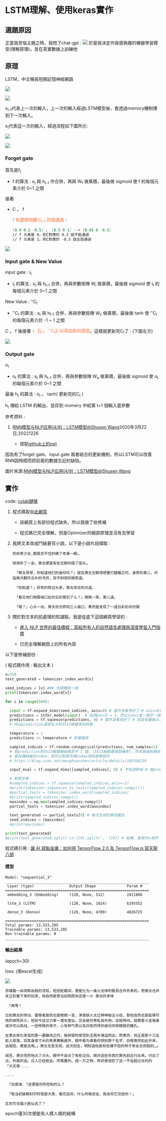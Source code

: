 # LSTM理解、使用keras實作

## 選題原因

正當我苦惱主題之時，我問了chat-gpt :
![](./pic/Question.png)
於是我決定作我感興趣的機器學習模型(理解原理)，並在真實數據上訓練他

## 原理

LSTM，中文稱長短期記憶神經網路

![](./pic/LSTM00.png)

![](./pic/LSTM01.png)

x<sub>t-1</sub>代表上一次的輸入，上一次的輸入經過LSTM模型後，會透過memory機制傳到下一次輸入。

x<sub>t</sub>代表這一次的輸入，經過流程如下圖所示:

![](./pic/LSTM.png)

![](./pic/LSTM_forget01.png)


### Forget gate

首先是f<sub>t</sub>  

- f 的算法 : x<sub>t</sub> 與 h<sub>t-1</sub> 作合併，再與 W<sub>f</sub> 做乘積，最後做 sigmoid 使 f 的每個元素介於 0~1 之間

接著

- C 。 f

  **<font color =LightSalmon>f 有選擇地讓 C<sub>t-1</sub> 的值通過</font>** :

  ```markdown
  [0.9 0.2 -0.5] 。 [0.5 0 1] --> [0.45 0 -0.5]
  // f 元素是 0，則C對應的 0.2 就不能通過
  // f 元素是 1，則C對應的 -0.5 就全部通過
  ```

![](./pic/LSTM_input01.png)
### Input gate & New Value

input gate : i<sub>t</sub>

- i<sub>t</sub> 的算法 : x<sub>t</sub> 與 h<sub>t-1</sub> 合併，再與參數矩陣 W<sub>i</sub> 做乘積，最後做 sigmoid 使 i<sub>t</sub> 的每個元素介於 0~1 之間

New Value : <sup>~</sup>C<sub>t</sub>

- <sup>~</sup>C<sub>t</sub> 的算法 : x<sub>t</sub> 與 h<sub>t-1</sub> 合併，再與參數矩陣 W<sub>c</sub> 做乘積，最後做 tanh 使 <sup>~</sup>C<sub>t</sub> 的每個元素介於 -1 ~ 1 之間

C 。 f 後接著 **<font color =LightSalmon>+【i<sub>t</sub> 。 <sup>~</sup>C<sub>t</sub>】以添加新的信息</font>**，這樣就更新完C<sub>t</sub>了 : (下圖左方)


![](./pic/LSTM_output01.png)

### Output gate

o<sub>t</sub>

- o<sub>t</sub> 的算法 : x<sub>t</sub> 與 h<sub>t-1</sub> 合併，再與參數矩陣 W<sub>o</sub> 做乘積，最後做 sigmoid 使 o<sub>t</sub> 的每個元素介於 0~1 之間

最後 h<sub>t</sub> 的算法 : o<sub>t</sub> 。 tanh( 更新完的C<sub>t</sub> )

h<sub>t</sub> 傳給 LSTM 的輸出、並存到 momery 中給第 t+1 個輸入當參數


參考資料 :

1. [RNN模型与NLP应用(4/9)：LSTM模型@Shusen Wang](https://www.youtube.com/watch?v=vTouAvxlphc)2020年3月22日;20221226

    - 搭配[github上的ppt](https://github.com/wangshusen/DeepLearning/blob/master/Slides/9_RNN_3.pdf)


因為有了forget gate、input gate 兩者結合的更新機制，所以LSTM可以改善RNN因時間而把前面的數據忘記的缺陷。




圖片來源:[RNN模型与NLP应用(4/9)：LSTM模型@Shusen Wang](https://www.youtube.com/watch?v=vTouAvxlphc)

## 實作

code: [colab鏈接](https://colab.research.google.com/drive/1F4jjKb-jUpKA_geqOhwnZ6poXqkbizkz?usp=sharing)

1. 程式碼取自[此網頁](https://leemeng.tw/how-to-generate-interesting-text-with-tensorflow2-and-tensorflow-js.html)

    - 該網頁上有部份程式缺失，所以我做了些修補

    - 程式碼已完全理解，但是Optimizer的細部原理並沒有去學習

2. 我將文本改成鬥破蒼穹小說，以下是小說片段擷取 :

    ```
    的娇贵少女,都是忍不住的横了老者一眼…

    倾耳听了一会，萧炎便是有些无聊的摇了摇头…

     「萧炎哥哥，你知道他们的身份吗？」就在萧炎无聊得想要打瞌睡之时，身旁的熏儿，纤指再次翻开古朴的书页，目不斜视的微笑道。

     「你知道？」好奇的转过头来，萧炎惊诧的问道。

     「看见他们袍服袖口处的云彩银剑了么？」微微一笑，熏儿道。

     「哦？」心头一动，萧炎目光转向三人袖口，果然是发现了一道云彩形状的银
    ```

3. 關於對文本的前處理的知識點，我是從底下這個網頁學習的 :

    - [進入 NLP 世界的最佳橋樑：寫給所有人的自然語言處理與深度學習入門指南](https://leemeng.tw/shortest-path-to-the-nlp-world-a-gentle-guide-of-natural-language-processing-and-deep-learning-for-everyone.html#3-%E9%96%80%E6%8E%A8%E8%96%A6%E7%9A%84%E7%B7%9A%E4%B8%8A%E8%AA%B2%E7%A8%8B)

    - 已完全理解網頁上的所有內容

以下是修補部份 :

( 程式碼作用 : 輸出文本 )

```python
x=310
text_generated = tokenizer.index_word[x]

seed_indices = [x] ### 先隨機挑一個
print(tokenizer.index_word[x])

for i in range(500):

  input = tf.expand_dims(seed_indices, axis=0) # 當作沒看見好了 # axis=0表示在原有的张量的第一维扩充 # https://blog.csdn.net/hgnuxc_1993/article/details/116941367
  predictions = infer_model(input)  # 因為batch = 1，所以input會一個字一個字讀入 # prediction會是輸入全部字後的下一個字 (以3513維表示，仍是機率，還未成形)
  predictions = tf.squeeze(predictions, 0) # 當作沒看見好了 # 给定张量输入，此操作返回相同类型的张量，并删除所有尺寸为1的尺寸。
  # 所以prediction還是在大約3513維機率的狀態

  temperature = 1
  predictions /= temperature # 影響機率

  sampled_indices = tf.random.categorical(predictions, num_samples=1)
  # 把prediction的3513維隨機抽樣其中 1 個，(3513維都看做是機率)，禿常會抽到機率最大的那維，
  # 會回傳納維的index，就可以對照字典index得到是哪個字
  # https://blog.csdn.net/menghuanshen/article/details/105356239

  input_eval = tf.expand_dims([sampled_indices], 0) # 不知道幹嘛 # 就prediction的3513維

  # 對照字典
  #sampled_indices = tf.squeeze(sampled_indices,axis=-1)
  #print(tokenizer.sequences_to_texts(sampled_indices.numpy()))
  #partial_texts = tokenizer.index_word[sampled_indices]
  #print(sampled_indices.numpy())
  maxindex = np.max(sampled_indices.numpy())
  partial_texts = tokenizer.index_word[maxindex]

  text_generated += partial_texts[0] # 每次生成的東西壘加
  seed_indices = [maxindex]
  #print(maxindex)

print(text_generated)
#print(text_generated.split('\n')[0].split('。')[0]) # 結果，會有50+個字

```

程式碼引用 : [讓 AI 寫點金庸：如何用 TensorFlow 2.0 及 TensorFlow.js 寫天龍八部](https://leemeng.tw/how-to-generate-interesting-text-with-tensorflow2-and-tensorflow-js.html)

#### 模型

```
Model: "sequential_3"
_________________________________________________________________
 Layer (type)                Output Shape              Param #   
=================================================================
 embedding_3 (Embedding)     (128, None, 512)          2411008   

 lstm_3 (LSTM)               (128, None, 1024)         6295552   

 dense_3 (Dense)             (128, None, 4709)         4826725   

=================================================================
Total params: 13,533,285
Trainable params: 13,533,285
Non-trainable params: 0
_________________________________________________________________
```


#### 輸出結果

(epoch=30)

loss: (用excel生成)

![](./pic/loss.png)


```
百噙着一丝同鲜血般的浮现，短短眨眼间，便是化为一条火龙体积极具合炸开来的，而萧炎也并未立刻垂下来的玩笑，他自然是想当初刚刚尚还是一小 萧炎的本体

 「再等！

见到萧炎的举动，雷尊者面色也是微微一变，净莲妖火太过神神秘法斗技，那他自然也是能够尽快的抹除异火，但如今这记力掌一潜车医仙，岂会是何等私自外响，这般神间。就算是斗圣强者或许可以挑战，一些特殊的骨子，心有种气质以及对炼药师的身份同样精致的瞳孔。

在萧炎炼化体涎的那一霎瞬间之时，紫研顿时感觉到玉瓶中满溢而出。而萧厉，则正是那十几名蛇人部落，将其身体寸长的焦黑赛躲避开，眼中极为难看的想到那个名字，白程竟然如此开来，这般招，便是没用。」萧炎无若无视，这次回去，明知道他是有些摸不轻的样子来会无视我的…」

闻言，萧炎恍然地点了点头，眼中不由点了有些泛白。她对这些东西打算先前此行出来。付出了点。外面的话。众人已经抵达。所需要的。成一万之物，除非是侵犯了这一不会超过炎利的 「大天尊-...

....

 「古南海 「这便是你所控制的么？

 「我当初破解封印时我是大患，看完这间，什么时候进去，我会将它交给你！」

玄衣可无福小医仙去了？
```

epoch僅30次便能有人模人樣的結構
